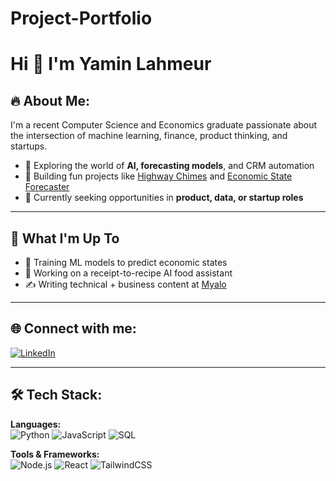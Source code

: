 # Project-Portfolio
# Hi 👋 I'm Yamin Lahmeur

## 🔥 About Me:
I'm a recent Computer Science and Economics graduate passionate about the intersection of machine learning, finance, product thinking, and startups.

- 💼 Exploring the world of **AI, forecasting models**, and CRM automation  
- 🧠 Building fun projects like [Highway Chimes](#) and [Economic State Forecaster](#)  
- 🎯 Currently seeking opportunities in **product, data, or startup roles**

---

## 🚀 What I'm Up To

- 🤖 Training ML models to predict economic states  
- 🧾 Working on a receipt-to-recipe AI food assistant  
- ✍️ Writing technical + business content at [Myalo](https://github.com/YOUR_ORG)

---

## 🌐 Connect with me:
[![LinkedIn](https://img.shields.io/badge/-LinkedIn-0A66C2?style=flat-square&logo=linkedin&logoColor=white)](https://www.linkedin.com/in/yaminlahmeur)

---

## 🛠️ Tech Stack:

**Languages:**  
![Python](https://img.shields.io/badge/-Python-3776AB?style=flat-square&logo=python&logoColor=white)
![JavaScript](https://img.shields.io/badge/-JavaScript-F7DF1E?style=flat-square&logo=javascript&logoColor=black)
![SQL](https://img.shields.io/badge/-SQL-4479A1?style=flat-square&logo=postgresql&logoColor=white)

**Tools & Frameworks:**  
![Node.js](https://img.shields.io/badge/-Node.js-339933?style=flat-square&logo=node.js&logoColor=white)
![React](https://img.shields.io/badge/-React-20232A?style=flat-square&logo=react)
![TailwindCSS](https://img.shields.io/badge/-Tailwind-06B6D4?style=flat-square&logo=tailwindcss&logoColor=white)
